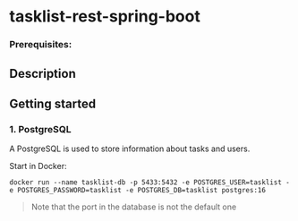# tasklist-rest-spring-boot

### Prerequisites:

## Description

## Getting started
### 1. PostgreSQL
A PostgreSQL is used to store information about tasks and users.

Start in Docker:

```shell
docker run --name tasklist-db -p 5433:5432 -e POSTGRES_USER=tasklist -e POSTGRES_PASSWORD=tasklist -e POSTGRES_DB=tasklist postgres:16
```

> Note that the port in the database is not the default one

